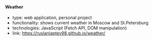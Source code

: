 #### Weather

-   type: web application, personal project
-   functionality: shows current weather in Moscow and St.Petersburg
-   technologies: JavaScript (Fetch API, DOM manipulation)
-   link: https://ruslanlaptev98.github.io/weather/
